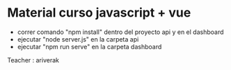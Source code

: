 # Material curso javascript + vue 

  - correr comando "npm install" dentro del proyecto api y en el dashboard
  - ejecutar "node server.js" en la carpeta api
  - ejecutar "npm run serve" en la carpeta dashboard

Teacher : ariverak

